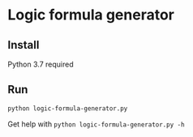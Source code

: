 # Logic formula generator

## Install

Python 3.7 required

## Run

```sh
python logic-formula-generator.py
```

Get help with `python logic-formula-generator.py -h`


